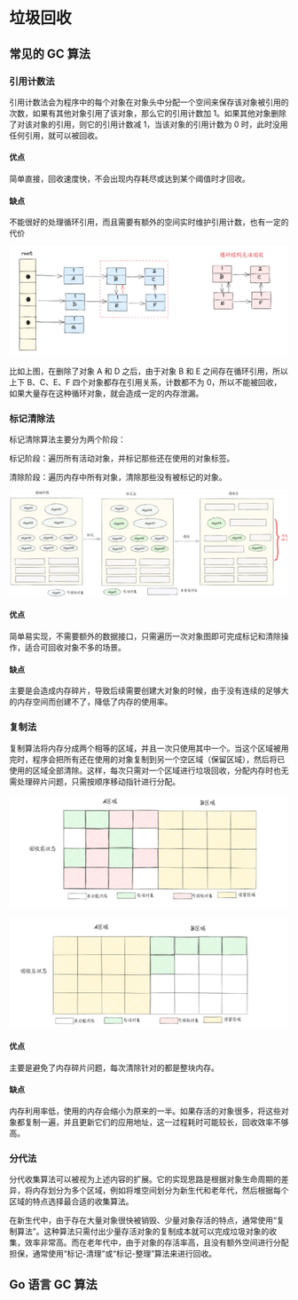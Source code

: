 # 垃圾回收

## 常见的 GC 算法

### 引用计数法

引用计数法会为程序中的每个对象在对象头中分配一个空间来保存该对象被引用的次数，如果有其他对象引用了该对象，那么它的引用计数加 1。如果其他对象删除了对该对象的引用，则它的引用计数减 1，当该对象的引用计数为 0 时，此时没用任何引用，就可以被回收。

#### 优点

简单直接，回收速度快，不会出现内存耗尽或达到某个阈值时才回收。

#### 缺点

不能很好的处理循环引用，而且需要有额外的空间实时维护引用计数，也有一定的代价

![Go引用计数法缺点](../image/Go引用计数法缺点.png)

比如上图，在删除了对象 A 和 D 之后，由于对象 B 和 E 之间存在循环引用，所以上下 B、C、E、F 四个对象都存在引用关系，计数都不为 0，所以不能被回收，如果大量存在这种循环对象，就会造成一定的内存泄漏。

### 标记清除法

标记清除算法主要分为两个阶段：

标记阶段：遍历所有活动对象，并标记那些还在使用的对象标签。

清除阶段：遍历内存中所有对象，清除那些没有被标记的对象。

![Go标记清除法](../image/Go标记清除法.png)

#### 优点

简单易实现，不需要额外的数据接口，只需遍历一次对象图即可完成标记和清除操作，适合可回收对象不多的场景。

#### 缺点

主要是会造成内存碎片，导致后续需要创建大对象的时候，由于没有连续的足够大的内存空间而创建不了，降低了内存的使用率。

### 复制法

复制算法将内存分成两个相等的区域，并且一次只使用其中一个。当这个区域被用完时，程序会把所有还在使用的对象复制到另一个空区域（保留区域），然后将已使用的区域全部清除。这样，每次只需对一个区域进行垃圾回收，分配内存时也无需处理碎片问题，只需按顺序移动指针进行分配。

![Go复制法1](../image/Go复制法1.png)

![Go复制法2](../image/Go复制法2.png)

#### 优点

主要是避免了内存碎片问题，每次清除针对的都是整块内存。

#### 缺点

内存利用率低，使用的内存会缩小为原来的一半。如果存活的对象很多，将这些对象都复制一遍，并且更新它们的应用地址，这一过程耗时可能较长，回收效率不够高。

### 分代法

分代收集算法可以被视为上述内容的扩展。它的实现思路是根据对象生命周期的差异，将内存划分为多个区域，例如将堆空间划分为新生代和老年代，然后根据每个区域的特点选择最合适的收集算法。

在新生代中，由于存在大量对象很快被销毁、少量对象存活的特点，通常使用“复制算法”。这种算法只需付出少量存活对象的复制成本就可以完成垃圾对象的收集，效率非常高。而在老年代中，由于对象的存活率高，且没有额外空间进行分配担保，通常使用“标记-清理”或“标记-整理”算法来进行回收。

## Go 语言 GC 算法

